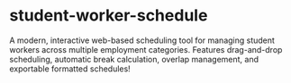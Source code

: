 # student-worker-schedule
A modern, interactive web-based scheduling tool for managing student workers across multiple employment categories. Features drag-and-drop scheduling, automatic break calculation, overlap management, and exportable formatted schedules!
